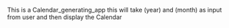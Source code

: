 This is a Calendar_generating_app <bra>
this will take (year) and (month) as input from user and then display the Calendar
